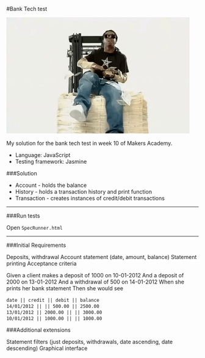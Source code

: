 #Bank Tech test

![alt tag](https://github.com/mrmurtz/bank-tech-test/blob/master/public/giphy.gif)

My solution for the bank tech test in week 10 of Makers Academy.

- Language: JavaScript
- Testing framework: Jasmine

###Solution

- Account - holds the balance
- History - holds a transaction history and print function
- Transaction - creates instances of credit/debit transactions

---

###Run tests

Open `SpecRunner.html`

---

###Initial Requirements

Deposits, withdrawal
Account statement (date, amount, balance)
Statement printing
Acceptance criteria

Given a client makes a deposit of 1000 on 10-01-2012
And a deposit of 2000 on 13-01-2012
And a withdrawal of 500 on 14-01-2012
When she prints her bank statement
Then she would see

```
date || credit || debit || balance
14/01/2012 || || 500.00 || 2500.00
13/01/2012 || 2000.00 || || 3000.00
10/01/2012 || 1000.00 || || 1000.00
```

###Additional extensions

Statement filters (just deposits, withdrawals, date ascending, date descending)
Graphical interface
